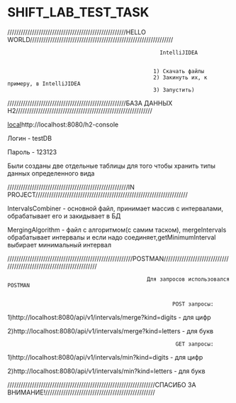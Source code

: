 # SHIFT_LAB_TEST_TASK
/////////////////////////////////////////////////////HELLO WORLD////////////////////////////////////////////////////////////////



                                                    IntelliJIDEA


                                                  1) Скачать файлы
                                                  2) Закинуть их, к примеру, в IntelliJIDEA
                                                  3) Запустить)



/////////////////////////////////////////////////////БАЗА ДАННЫХ H2/////////////////////////////////////////////////////////////




[local](http://localhost:8080/h2-console)http://localhost:8080/h2-console

Логин - testDB


Пароль - 123123



Были созданы две отдельные таблицы для того чтобы хранить типы данных определенного вида




//////////////////////////////////////////////////////IN PROJECT////////////////////////////////////////////////////////////////////


IntervalsCombiner - основной файл, принимает массив с интервалами, обрабатывает его и закидывает в БД



MergingAlgorithm - файл с алгоритмом(с самим таском), mergeIntervals обрабатывает интервалы и если надо соединяет,getMinimumInterval выбирает минимальный интервал


////////////////////////////////////////////////////////POSTMAN/////////////////////////////////////////////////////////////////////



                                                Для запросов использовался POSTMAN


                                                        POST запросы:
                                                 
1)http://localhost:8080/api/v1/intervals/merge?kind=digits         -              для цифр




2)http://localhost:8080/api/v1/intervals/merge?kind=letters        -              для букв


                                                         GET запросы:

1)http://localhost:8080/api/v1/intervals/min?kind=digits         -              для цифр



2)http://localhost:8080/api/v1/intervals/min?kind=letters        -              для букв
                                                


//////////////////////////////////////////////////////////////////СПАСИБО ЗА ВНИМАНИЕ!/////////////////////////////////////////////////

